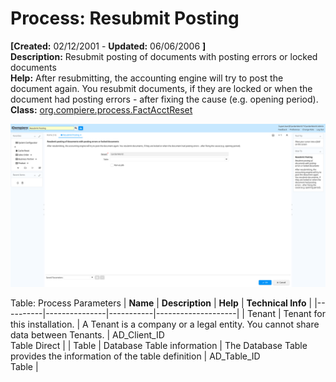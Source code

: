 # Process: Resubmit Posting 

**[Created:** 02/12/2001 - **Updated:** 06/06/2006 **]**  
**Description:** Resubmit posting of documents with posting errors or locked documents  
**Help:** After resubmitting, the accounting engine will try to post the document again. You resubmit documents, if they are locked or when the document had posting errors - after fixing the cause (e.g. opening period).  
**Class:** [org.compiere.process.FactAcctReset](https://jenkins.idempiere.org/job/iDempiere12Daily/ws/org.idempiere.javadoc/API/org/compiere/process/FactAcctReset.html)

![](/img/docs/manual/ResubmitPosting-Process_iDempiere_v12.0.0.png)

Table: Process Parameters
| **Name** | **Description** | **Help** | **Technical Info** |
|----------|---------------|-----------|--------------------|
| Tenant | Tenant for this installation. | A Tenant is a company or a legal entity. You cannot share data between Tenants. | AD_Client_ID<br/>Table Direct | 
| Table | Database Table information | The Database Table provides the information of the table definition | AD_Table_ID<br/>Table | 


